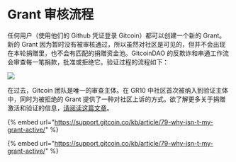 # Grant 审核流程

任何用户（使用他们的 Github 凭证登录 Gitcoin）都可以创建一个新的 Grant。新的 Grant 因为暂时没有被审核通过，所以虽然对社区是可见的，但并不会出现在本轮捐赠里，也不会有匹配的捐赠资金池。GitcoinDAO 的反欺诈和串通工作流会审查每一笔捐款，批准或拒绝它。验证过程的流程如下：

![](https://lh3.googleusercontent.com/ra0AHoVKFZIAGlHxDJIQRKYMUr1i4rvYnLNUGqzUvqvLNTnkhjrgrlI-6irveqFsETmQdcRjyQ5CAzOi7RuJ2cdY4CXvlw5T38-WMqOyo8qCmANnt6IfkdSKXe9uPGqN12gfUyA)

在过去，Gitcoin 团队是唯一的审查主体。在 GR10 中社区首次被纳入到验证主体中，同时为被拒绝的 Grant 提供了一种对社区上诉的方式。欲了解更多关于捐赠激活和验证的信息，[请阅读这篇文章](https://support.gitcoin.co/kb/article/79-why-isn-t-my-grant-active/)。

{% embed url="https://support.gitcoin.co/kb/article/79-why-isn-t-my-grant-active/" %}

{% embed url="https://support.gitcoin.co/kb/article/79-why-isn-t-my-grant-active/" %}
